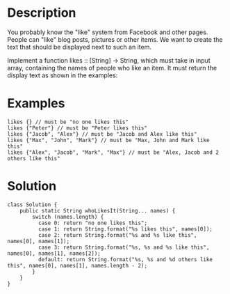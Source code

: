 # Description
You probably know the "like" system from Facebook and other pages. People can "like" blog posts, pictures or other items. We want to create the text that should be displayed next to such an item.

Implement a function likes :: [String] -> String, which must take in input array, containing the names of people who like an item. It must return the display text as shown in the examples:

# Examples
```
likes {} // must be "no one likes this"
likes {"Peter"} // must be "Peter likes this"
likes {"Jacob", "Alex"} // must be "Jacob and Alex like this"
likes {"Max", "John", "Mark"} // must be "Max, John and Mark like this"
likes {"Alex", "Jacob", "Mark", "Max"} // must be "Alex, Jacob and 2 others like this"
```

# Solution
```
class Solution {
    public static String whoLikesIt(String... names) {
        switch (names.length) {
          case 0: return "no one likes this";
          case 1: return String.format("%s likes this", names[0]);
          case 2: return String.format("%s and %s like this", names[0], names[1]);
          case 3: return String.format("%s, %s and %s like this", names[0], names[1], names[2]);
          default: return String.format("%s, %s and %d others like this", names[0], names[1], names.length - 2);
        }
    }
}
```
